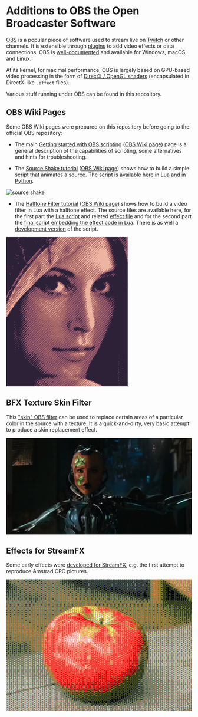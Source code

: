 # Additions to OBS the Open Broadcaster Software

[OBS](https://obsproject.com/) is a popular piece of software used to stream live on [Twitch](https://www.twitch.tv) or other channels. It is extensible through [plugins](https://obsproject.com/forum/list/obs-studio-plugins.35/) to add video effects or data connections. OBS is [well-documented](https://obsproject.com/docs/index.html) and available for Windows, macOS and Linux.

At its kernel, for maximal performance, OBS is largely based on GPU-based video processing in the form of [DirectX / OpenGL shaders](https://obsproject.com/docs/graphics.html) (encapsulated in DirectX-like `.effect` files).

Various stuff running under OBS can be found in this repository.

## OBS Wiki Pages

Some OBS Wiki pages were prepared on this repository before going to the official OBS repository:

- The main [Getting started with OBS scripting](wiki/Getting-Started-with-OBS-Scripting.md) ([OBS Wiki page](https://github.com/obsproject/obs-studio/wiki/Getting-Started-With-OBS-Scripting)) page is a general description of the capabilities of scripting, some alternatives and hints for troubleshooting.

- The [Source Shake tutorial](wiki/Scripting-Tutorial-Source-Shake.md) ([OBS Wiki page](https://github.com/obsproject/obs-studio/wiki/Scripting-Tutorial-Source-Shake)) shows how to build a simple script that animates a source. The [script is available here in Lua](wiki/source-shake.lua) and [in Python](wiki/source-shake.py).

![source shake](wiki/images/scripting/source-shake-properties.gif)

- The [Halftone Filter tutorial](wiki/Scripting-Tutorial-Halftone-Filter.md) ([OBS Wiki page](https://github.com/obsproject/obs-studio/wiki/Scripting-Tutorial-Halftone-Filter)) shows how to build a video filter in Lua with a halftone effect. The source files are available here, for the first part the [Lua script](wiki/filter-halftone.lua) and related [effect file](wiki/filter-halftone.effect.hlsl) and for the second part the [final script embedding the effect code in Lua](wiki/filter-halftone-final.lua). There is as well a [development version](wiki/filter-halftone-dithering.lua) of the script.

![filter halftone](wiki/images/scripting/filter-halftone-lena-hatch.png)

## BFX Texture Skin Filter

This ["skin" OBS filter](filter-bfx-texture-skin/README.md) can be used to replace certain areas of a particular color in the source with a texture. It is a quick-and-dirty, very basic attempt to produce a skin replacement effect.

![skin-filter](filter-bfx-texture-skin/pics/texture-skin-2.png)

## Effects for StreamFX

Some early effects were [developed for StreamFX](streamfx/README.md), e.g. the first attempt to reproduce Amstrad CPC pictures.

![streamfx-example](streamfx/pics/apple-mode-0-overscan.png)
